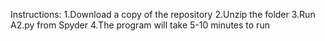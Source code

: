 Instructions:
1.Download a copy of the repository
2.Unzip the folder
3.Run A2.py from Spyder
4.The program will take 5-10 minutes to run
